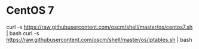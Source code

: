 CentOS 7
=====

curl -s https://raw.githubusercontent.com/oscm/shell/master/os/centos7.sh | bash
curl -s https://raw.githubusercontent.com/oscm/shell/master/os/iptables.sh | bash
